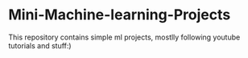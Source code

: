 # Mini-Machine-learning-Projects

This repository contains simple ml projects, mostlly following youtube tutorials and stuff:)
